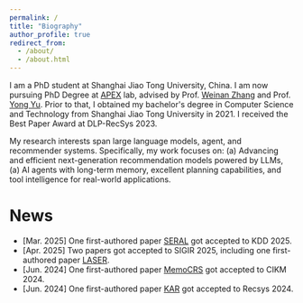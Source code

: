 ```yaml
---
permalink: /
title: "Biography"
author_profile: true
redirect_from: 
  - /about/
  - /about.html
---
```


I am a PhD student at Shanghai Jiao Tong University, China. I am now pursuing PhD Degree at [APEX](https://apex.sjtu.edu.cn/) lab, advised by Prof. [Weinan Zhang](https://wnzhang.net/) and Prof. [Yong Yu](https://english.seiee.sjtu.edu.cn/english/detail/841_695.htm). Prior to that, I obtained my bachelor's degree in Computer Science and Technology from Shanghai Jiao Tong University in 2021. I received the Best Paper Award at DLP-RecSys 2023.

My research interests span large language models, agent, and recommender systems. Specifically, my work focuses on: (a) Advancing and efficient next-generation recommendation models powered by LLMs, (a) AI agents with long-term memory, excellent planning capabilities, and tool intelligence for real-world applications.

News
======
- [Mar. 2025] One first-authored paper [SERAL](https://arxiv.org/abs/2502.13539) got accepted to KDD 2025.
- [Apr. 2025] Two papers got accepted to SIGIR 2025, including one first-authored paper [LASER](https://arxiv.org/abs/2408.05676).
- [Jun. 2024] One first-authored paper [MemoCRS](https://arxiv.org/abs/2407.04960) got accepted to CIKM 2024.
- [Jun. 2024] One first-authored paper [KAR](https://arxiv.org/abs/2306.10933) got accepted to Recsys 2024.
